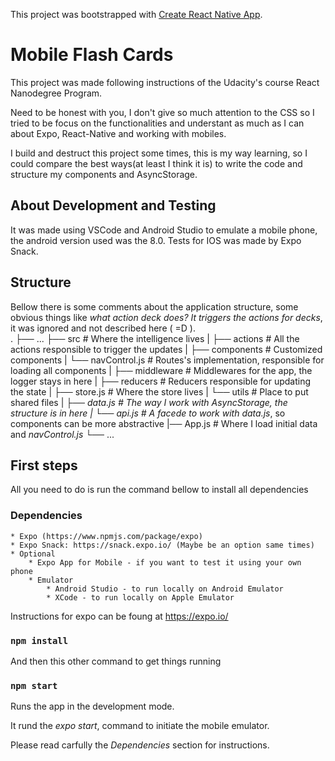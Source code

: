 This project was bootstrapped with [Create React Native App](https://github.com/react-community/create-react-native-app).

# Mobile Flash Cards

This project was made following instructions of the Udacity's course React Nanodegree Program.

Need to be honest with you, I don't give so much attention to the CSS so I tried to be focus on the functionalities and understant as much as I can about Expo, React-Native and working with mobiles.

I build and destruct this project some times, this is my way learning, so I could compare the best ways(at least I think it is) to write the code and structure my components and AsyncStorage.

## About Development and Testing

It was made using VSCode and Android Studio to emulate a mobile phone, the android version used was the 8.0. Tests for IOS was made by Expo Snack. 

## Structure

Bellow there is some comments about the application structure, some obvious things like _what action deck does? It triggers the actions for decks_, it was ignored and not described here ( =D ).  
.
├── ...
├── src                   # Where the intelligence lives
|   ├── actions           # All the actions responsible to trigger the updates
|   ├── components        # Customized components 
|       └── navControl.js # Routes's implementation, responsible for loading all components
|   ├── middleware        # Middlewares for the app, the logger stays in here
|   ├── reducers          # Reducers responsible for updating the state
|   ├── store.js          # Where the store lives
|   └── utils             # Place to put shared files
|       ├── _data.js      # The way I work with AsyncStorage, the structure is in here
|       └── api.js        # A facede to work with_ _data.js_, so components can be more abstractive
|── App.js                # Where I load initial data and _navControl.js_
└── ...

## First steps

All you need to do is run the command bellow to install all dependencies

### Dependencies

    * Expo (https://www.npmjs.com/package/expo)
    * Expo Snack: https://snack.expo.io/ (Maybe be an option same times)
    * Optional
        * Expo App for Mobile - if you want to test it using your own phone
        * Emulator
            * Android Studio - to run locally on Android Emulator
            * XCode - to run locally on Apple Emulator

Instructions for expo can be foung at https://expo.io/

### `npm install`

And then this other command to get things running

### `npm start`

Runs the app in the development mode.<br>

It rund the _expo start_, command to initiate the mobile emulator.

Please read carfully the _Dependencies_ section for instructions.